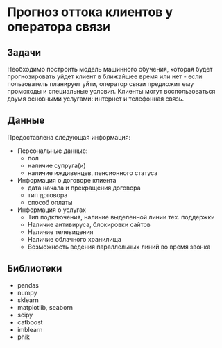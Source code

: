 # Прогноз оттока клиентов у оператора связи

## Задачи

Необходимо построить модель машинного обучения, которая будет прогнозировать уйдет клиент в ближайшее время или нет - если пользователь планирует уйти, оператор связи предложит ему промокоды и специальные условия. Клиенты могут воспользоваться двумя основными услугами: интернет и телефонная связь.  

## Данные

Предоставлена следующая информация:
- Персональные данные:
	- пол
	- наличие супруга(и)
	- наличие иждивенцев, пенсионного статуса
- Информация о договоре клиента
	- дата начала и прекращения договора
	- тип договора
	- способ оплаты
- Информация о услугах
	- Тип подключения, наличие выделенной линии тех. поддержки
	- Наличие антивируса, блокировки сайтов
	- Наличие телевидения
	- Наличие облачного хранилища
	- Возможность ведения параллельных линий во время звонка

## Библиотеки
- pandas
- numpy
- sklearn
- matplotlib, seaborn
- scipy
- catboost
- imblearn
- phik